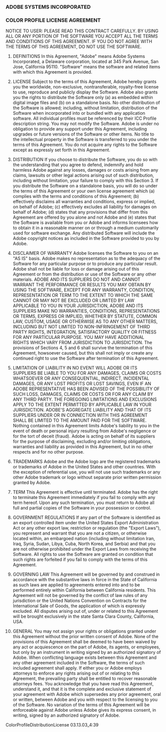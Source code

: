 ### ADOBE SYSTEMS INCORPORATED

### COLOR PROFILE LICENSE AGREEMENT

NOTICE TO USER: PLEASE READ THIS CONTRACT CAREFULLY. BY USING ALL OR ANY PORTION OF THE SOFTWARE YOU ACCEPT ALL THE TERMS AND CONDITIONS OF THIS AGREEMENT. IF YOU DO NOT AGREE WITH THE TERMS OF THIS AGREEMENT, DO NOT USE THE SOFTWARE.

1. DEFINITIONS In this Agreement, "Adobe" means Adobe Systems Incorporated, a Delaware corporation, located at 345 Park Avenue, San Jose, California 95110. "Software" means the software and related items with which this Agreement is provided.

2. LICENSE Subject to the terms of this Agreement, Adobe hereby grants you the worldwide, non-exclusive, nontransferable, royalty-free license to use, reproduce and publicly display the Software. Adobe also grants you the rights to distribute the Software only (a) as embedded within digital image files and (b) on a standalone basis. No other distribution of the Software is allowed; including, without limitation, distribution of the Software when incorporated into or bundled with any application software. All individual profiles must be referenced by their ICC Profile description string. You may not modify the Software. Adobe is under no obligation to provide any support under this Agreement, including upgrades or future versions of the Software or other items. No title to the intellectual property in the Software is transferred to you under the terms of this Agreement. You do not acquire any rights to the Software except as expressly set forth in this Agreement.

3. DISTRIBUTION If you choose to distribute the Software, you do so with the understanding that you agree to defend, indemnify and hold harmless Adobe against any losses, damages or costs arising from any claims, lawsuits or other legal actions arising out of such distribution, including without limitation, your failure to comply with this Section 3. If you distribute the Software on a standalone basis, you will do so under the terms of this Agreement or your own license agreement which (a) complies with the terms and conditions of this Agreement; (b) effectively disclaims all warranties and conditions, express or implied, on behalf of Adobe; (c) effectively excludes all liability for damages on behalf of Adobe; (d) states that any provisions that differ from this Agreement are offered by you alone and not Adobe and (e) states that the Software is available from you or Adobe and informs licensees how to obtain it in a reasonable manner on or through a medium customarily used for software exchange. Any distributed Software will include the Adobe copyright notices as included in the Software provided to you by Adobe.

4. DISCLAIMER OF WARRANTY Adobe licenses the Software to you on an "AS IS" basis.  Adobe makes no representation as to the adequacy of the Software for any particular purpose or to produce any particular result. Adobe shall not be liable for loss or damage arising out of this Agreement or from the distribution or use of the Software or any other materials. ADOBE AND ITS SUPPLIERS DO NOT AND CANNOT WARRANT THE PERFORMANCE OR RESULTS YOU MAY OBTAIN BY USING THE SOFTWARE, EXCEPT FOR ANY WARRANTY, CONDITION, REPRESENTATION OR TERM TO THE EXTENT TO WHICH THE SAME CANNOT OR MAY NOT BE EXCLUDED OR LIMITED BY LAW APPLICABLE TO YOU IN YOUR JURISDICTION, ADOBE AND ITS SUPPLIERS MAKE NO WARRANTIES, CONDITIONS, REPRESENTATIONS OR TERMS, EXPRESS OR IMPLIED, WHETHER BY STATUTE, COMMON LAW, CUSTOM, USAGE OR OTHERWISE AS TO ANY OTHER MATTERS, INCLUDING BUT NOT LIMITED TO NON-INFRINGEMENT OF THIRD PARTY RIGHTS, INTEGRATION, SATISFACTORY QUALITY OR FITNESS FOR ANY PARTICULAR PURPOSE. YOU MAY HAVE ADDITIONAL RIGHTS WHICH VARY FROM JURISDICTION TO JURISDICTION. The provisions of Sections 4, 5 and 6 shall survive the termination of this Agreement, howsoever caused, but this shall not imply or create any continued right to use the Software after termination of this Agreement.

5. LIMITATION OF LIABILITY IN NO EVENT WILL ADOBE OR ITS SUPPLIERS BE LIABLE TO YOU FOR ANY DAMAGES, CLAIMS OR COSTS WHATSOEVER OR ANY CONSEQUENTIAL, INDIRECT, INCIDENTAL DAMAGES, OR ANY LOST PROFITS OR LOST SAVINGS, EVEN IF AN ADOBE REPRESENTATIVE HAS BEEN ADVISED OF THE POSSIBILITY OF SUCH LOSS, DAMAGES, CLAIMS OR COSTS OR FOR ANY CLAIM BY ANY THIRD PARTY. THE FOREGOING LIMITATIONS AND EXCLUSIONS APPLY TO THE EXTENT PERMITTED BY APPLICABLE LAW IN YOUR JURISDICTION. ADOBE'S AGGREGATE LIABILITY AND THAT OF ITS SUPPLIERS UNDER OR IN CONNECTION WITH THIS AGREEMENT SHALL BE LIMITED TO THE AMOUNT PAID FOR THE SOFTWARE. Nothing contained in this Agreement limits Adobe's liability to you in the event of death or personal injury resulting from Adobe's negligence or for the tort of deceit (fraud). Adobe is acting on behalf of its suppliers for the purpose of disclaiming, excluding and/or limiting obligations, warranties and liability as provided in this Agreement, but in no other respects and for no other purpose.

6. TRADEMARKS Adobe and the Adobe logo are the registered trademarks or trademarks of Adobe in the United States and other countries. With the exception of referential use, you will not use such trademarks or any other Adobe trademark or logo without separate prior written permission granted by Adobe.

7. TERM This Agreement is effective until terminated. Adobe has the right to terminate this Agreement immediately if you fail to comply with any term hereof. Upon any such termination, you must return to Adobe all full and partial copies of the Software in your possession or control.

8. GOVERNMENT REGULATIONS If any part of the Software is identified as an export controlled item under the United States Export Administration Act or any other export law, restriction or regulation (the "Export Laws"), you represent and warrant that you are not a citizen, or otherwise located within, an embargoed nation (including without limitation Iran, Iraq, Syria, Sudan, Libya, Cuba, North Korea, and Serbia) and that you are not otherwise prohibited under the Export Laws from receiving the Software. All rights to use the Software are granted on condition that such rights are forfeited if you fail to comply with the terms of this Agreement.

9. GOVERNING LAW This Agreement will be governed by and construed in accordance with the substantive laws in force in the State of California as such laws are applied to agreements entered into and to be performed entirely within California between California residents. This Agreement will not be governed by the conflict of law rules of any jurisdiction or the United Nations Convention on Contracts for the International Sale of Goods, the application of which is expressly excluded. All disputes arising out of, under or related to this Agreement will be brought exclusively in the state Santa Clara County, California, USA.

10. GENERAL You may not assign your rights or obligations granted under this Agreement without the prior written consent of Adobe. None of the provisions of this Agreement shall be deemed to have been waived by any act or acquiescence on the part of Adobe, its agents, or employees, but only by an instrument in writing signed by an authorized signatory of Adobe.  When conflicting language exists between this Agreement and any other agreement included in the Software, the terms of such included agreement shall apply. If either you or Adobe employs attorneys to enforce any rights arising out of or relating to this Agreement, the prevailing party shall be entitled to recover reasonable attorneys fees. You acknowledge that you have read this Agreement, understand it, and that it is the complete and exclusive statement of your agreement with Adobe which supersedes any prior agreement, oral or written, between Adobe and you with respect to the licensing to you of the Software. No variation of the terms of this Agreement will be enforceable against Adobe unless Adobe gives its express consent, in writing, signed by an authorized signatory of Adobe.

ColorProfileDistributionLicense 03.13.03_4:39

